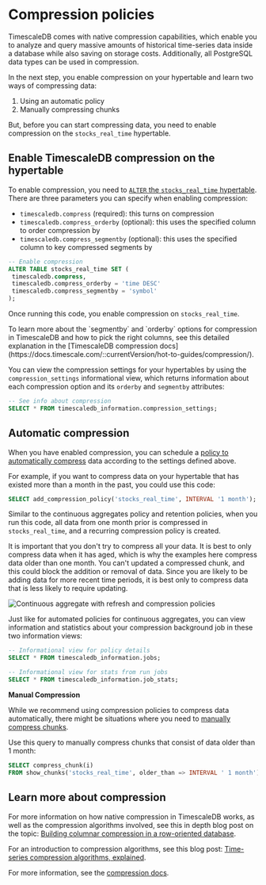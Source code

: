 # Compression policies

TimescaleDB comes with native compression capabilities, which enable you to
analyze and query massive amounts of historical time-series data inside a
database while also saving on storage costs. Additionally, all PostgreSQL data 
types can be used in compression.

In the next step, you enable compression on your hypertable and learn 
two ways of compressing data: 
1. Using an automatic policy
2. Manually compressing chunks

But, before you can start compressing data, you need to enable compression
on the `stocks_real_time` hypertable. 

## Enable TimescaleDB compression on the hypertable

To enable compression, you need to [`ALTER` the `stocks_real_time` hypertable][alter-table-compression]. There
are three parameters you can specify when enabling compression:
* `timescaledb.compress` (required): this turns on compression
* `timescaledb.compress_orderby` (optional): this uses the specified column to order 
compression by
* `timescaledb.compress_segmentby` (optional): this uses the specified column to key 
compressed segments by

```sql
-- Enable compression
ALTER TABLE stocks_real_time SET (
 timescaledb.compress,
 timescaledb.compress_orderby = 'time DESC'
 timescaledb.compress_segmentby = 'symbol'
);
```

Once running this code, you enable compression on `stocks_real_time`.

<highlight type="note">
 To learn more about the `segmentby` and `orderby` options for compression in TimescaleDB and how 
 to pick the right columns, see this detailed explanation in the [TimescaleDB compression docs](https://docs.timescale.com/::currentVersion/hot-to-guides/compression/).
</highlight>

You can view the compression settings for your hypertables by using the
`compression_settings` informational view, which returns information about each
compression option and its `orderby` and `segmentby` attributes:

```sql
-- See info about compression
SELECT * FROM timescaledb_information.compression_settings;
```

## Automatic compression
When you have enabled compression, you can schedule a [policy to automatically compress][compress-automatic]
data according to the settings defined above. 

For example, if you want to compress data on your hypertable that has existed more than a month
in the past, you could use this code:

```sql
SELECT add_compression_policy('stocks_real_time', INTERVAL '1 month');
```

Similar to the continuous aggregates policy and retention policies, when you run this code, all data 
from one month prior is compressed in `stocks_real_time`, and a recurring compression
policy is created. 

It is important that you don't try to compress all your data. It is best to 
only compress data when it has aged, which is why the examples here 
compress data older than one month. You can't updated a compressed 
chunk, and this could block the addition or removal of data. Since you 
are likely to be adding data for more recent time periods, it is best only 
to compress data that is less likely to require updating. 

 <img class="main-content__illustration" src="https://s3.amazonaws.com/assets.timescale.com/docs/images/getting-started/continuous-aggregate-refresh-compression.jpg" alt="Continuous aggregate with refresh and compression policies"/>

Just like for automated policies for continuous aggregates, you can view information and statistics 
about your compression background job in these two information views:

```sql
-- Informational view for policy details
SELECT * FROM timescaledb_information.jobs;

-- Informational view for stats from run jobs
SELECT * FROM timescaledb_information.job_stats;
```

**Manual Compression**

While we recommend using compression policies to compress data automatically,
there might be situations where you need to [manually compress chunks][compress-manual]. 

Use this query to manually compress chunks that consist of data older than
1 month:

```sql
SELECT compress_chunk(i)
FROM show_chunks('stocks_real_time', older_than => INTERVAL ' 1 month') i;
```

## Learn more about compression

For more information on how native compression in TimescaleDB works, as well as
the compression algorithms involved, see this in depth blog post on the topic:
[Building columnar compression in a row-oriented database][columnar-compression].

For an introduction to compression algorithms, see this blog post: 
[Time-series compression algorithms, explained][compression-algorithms].

For more information, see the [compression docs][compression-docs].

[columnar-compression]: https://blog.timescale.com/blog/building-columnar-compression-in-a-row-oriented-database/
[compression-algorithms]: https://blog.timescale.com/blog/time-series-compression-algorithms-explained/
[compression-docs]: /how-to-guides/compression
[alter-table-compression]:  /api/:currentVersion:/compression/alter_table_compression/
[compress-automatic]: /api/:currentVersion:/compression/add_compression_policy/
[compress-manual]: /api/:currentVersion:/compression/compress_chunk/